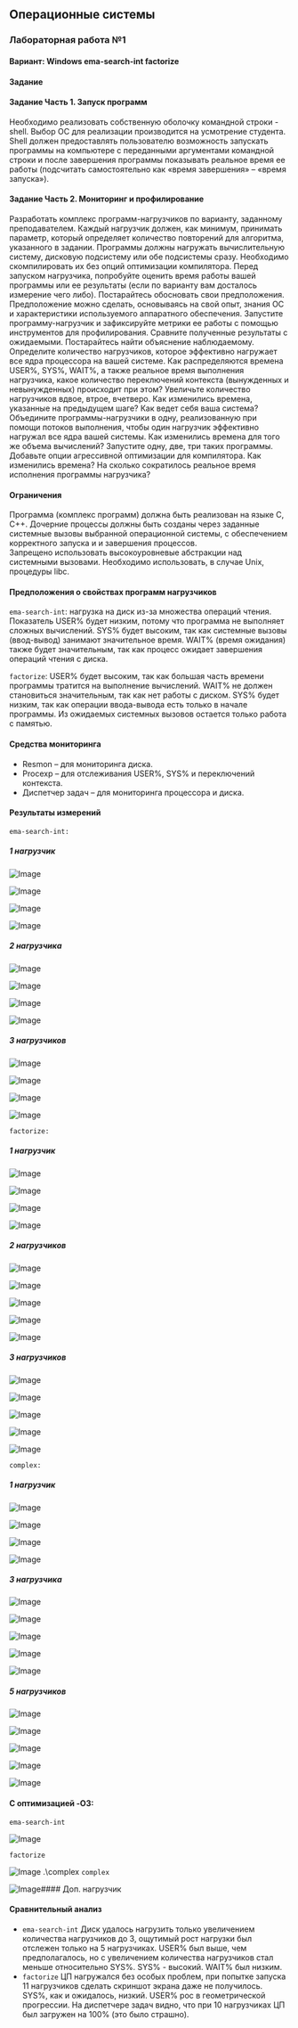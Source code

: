 ## Операционные системы 
### Лабораторная работа №1
#### Вариант: Windows ema-search-int factorize </br>
#### Задание </br>
#### Задание Часть 1. Запуск программ </br>

Необходимо реализовать собственную оболочку командной строки - shell. Выбор ОС для реализации производится на усмотрение студента. Shell должен предоставлять пользователю возможность запускать программы на компьютере с 
переданными аргументами командной строки и после завершения программы показывать реальное время ее работы (подсчитать самостоятельно как «время завершения» – «время запуска»). </br>

#### Задание Часть 2. Мониторинг и профилирование </br>

Разработать комплекс программ-нагрузчиков по варианту, заданному преподавателем. Каждый нагрузчик должен, как минимум, принимать параметр, который определяет количество повторений для алгоритма, указанного в задании. 
Программы должны нагружать вычислительную систему, дисковую подсистему или обе подсистемы сразу. Необходимо скомпилировать их без опций оптимизации компилятора.
Перед запуском нагрузчика, попробуйте оценить время работы вашей программы или ее результаты (если по варианту вам досталось измерение чего либо).
Постарайтесь обосновать свои предположения. Предположение можно сделать, основываясь на свой опыт, знания ОС и характеристики используемого аппаратного обеспечения.
Запустите программу-нагрузчик и зафиксируйте метрики ее работы с помощью инструментов для профилирования. Сравните полученные результаты с ожидаемыми. Постарайтесь найти объяснение наблюдаемому.
Определите количество нагрузчиков, которое эффективно нагружает все ядра процессора на вашей системе. Как распределяются времена  USER%, SYS%, WAIT%, а 
также реальное время выполнения нагрузчика, какое количество переключений контекста (вынужденных и невынужденных) происходит при этом?
Увеличьте количество нагрузчиков вдвое, втрое, вчетверо. Как изменились времена, указанные на предыдущем шаге? Как ведет себя ваша система?
Объедините программы-нагрузчики в одну, реализованную при помощи потоков выполнения, чтобы один нагрузчик эффективно нагружал все ядра вашей системы. 
Как изменились времена для того же объема вычислений? Запустите одну, две, три таких программы.
Добавьте опции агрессивной оптимизации для компилятора. Как изменились времена? На сколько сократилось реальное время исполнения программы нагрузчика? </br>

#### Ограничения

Программа (комплекс программ) должна быть реализован на языке C, C++.
Дочерние процессы должны быть созданы через заданные системные вызовы выбранной операционной системы, с обеспечением корректного запуска и и завершения процессов.  
Запрещено использовать высокоуровневые абстракции над системными вызовами. Необходимо использовать, в случае Unix, процедуры libc. </br>

#### Предположения о свойствах программ нагрузчиков
`ema-search-int`: нагрузка на диск из-за множества операций чтения. Показатель USER% будет низким, потому что программа не выполняет сложных вычислений. 
SYS% будет высоким, так как системные вызовы (ввод-вывод) занимают значительное время. WAIT% (время ожидания) также будет значительным, так как процесс ожидает завершения операций чтения с диска. </br>

`factorize`: USER% будет высоким, так как большая часть времени программы тратится на выполнение вычислений. WAIT% не должен становиться значительным, так как нет работы с диском. SYS% будет низким, так как операции ввода-вывода есть только в начале программы. Из ожидаемых системных вызовов остается только работа с памятью. </br>

#### Средства мониторинга
- Resmon – для мониторинга диска.
- Procexp – для отслеживания USER%, SYS% и переключений контекста.
- Диспетчер задач – для мониторинга процессора и диска.

#### Результаты измерений
`ema-search-int:` 
##### 1 нагрузчик
![Image](https://github.com/user-attachments/assets/dc931c83-f3f9-44ee-a898-ecfecaf20a17)

![Image](https://github.com/user-attachments/assets/3a60655f-19cf-4cf2-9c6a-55fe0c878a79)

![Image](https://github.com/user-attachments/assets/21b3157c-03a6-46dc-8787-5aa1d0f37f8d)

![Image](https://github.com/user-attachments/assets/24630c82-f760-42c3-8423-44959ea381d3)

##### 2 нагрузчика

![Image](https://github.com/user-attachments/assets/6d800b3b-5b2c-49e8-8ff0-4fdec08d31f0)

![Image](https://github.com/user-attachments/assets/cfc9bcac-c5bf-4adb-947e-f8c6c87020d9)

![Image](https://github.com/user-attachments/assets/8a959c13-1e00-4378-87e6-86f9cec13be0)

![Image](https://github.com/user-attachments/assets/c4ccbc01-b2ff-45c7-a66e-cb992e3c2dd4)

##### 3 нагрузчиков

![Image](https://github.com/user-attachments/assets/ad78c75a-1b5b-4a52-89e2-c38bdbda53fa)

![Image](https://github.com/user-attachments/assets/2fa2bdab-ad0d-4e2c-bb40-81671d9b6319)

![Image](https://github.com/user-attachments/assets/50b69374-b512-4249-a311-e3cdee7eaff9)

![Image](https://github.com/user-attachments/assets/88e04f65-3256-4a27-9207-5ac640459668)

`factorize:`
##### 1 нагрузчик
![Image](https://github.com/user-attachments/assets/de2ba8e3-d4ef-4a72-a9e2-d778e241d6d6)


![Image](https://github.com/user-attachments/assets/847eac77-a861-45db-98ef-8d62a30eafad)

![Image](https://github.com/user-attachments/assets/ed2465a4-451e-4b83-9d1c-dd14950ed39d)

![Image](https://github.com/user-attachments/assets/3c3bd801-6fc1-4cc0-ac78-8f9e7366cc4e)
##### 2 нагрузчиков
![Image](https://github.com/user-attachments/assets/e176213a-9dfb-479a-a6c9-ac40ced0f79d)

![Image](https://github.com/user-attachments/assets/be8ac0a9-fe23-4803-83a1-088529f5abe5)

![Image](https://github.com/user-attachments/assets/3253ba47-ac38-4247-83d0-1a16fefe4aa4)

![Image](https://github.com/user-attachments/assets/dfaf163d-0f47-4757-b595-b530bfdd6931)

![Image](https://github.com/user-attachments/assets/198f8e1b-9db7-4de4-908f-2c05a4be234b)
##### 3 нагрузчиков
![Image](https://github.com/user-attachments/assets/850e70d1-ad35-4a2a-b708-608bdfa22af7)

![Image](https://github.com/user-attachments/assets/162a4b8a-7372-49c4-9bb7-a9b32fbbbd45)

![Image](https://github.com/user-attachments/assets/e3bdd471-9a48-4b44-b8ce-7f4e8e046420)

![Image](https://github.com/user-attachments/assets/b78cb57a-3198-4b1a-9757-45872e948913)

![Image](https://github.com/user-attachments/assets/b8f22ffb-32a4-4914-9393-907dae614a1a)

`complex:`
##### 1 нагрузчик
![Image](https://github.com/user-attachments/assets/cd4b5f1a-d079-440a-af87-1eb3851a23f0)

![Image](https://github.com/user-attachments/assets/c26f3dd8-bff1-4513-828f-8b1669fa2dbe)

![Image](https://github.com/user-attachments/assets/cb25fe61-3cc3-451d-a226-388fedd202c9)

![Image](https://github.com/user-attachments/assets/ac6a4c29-643c-4379-94ce-8d9bbc53644b)
##### 3 нагрузчика
![Image](https://github.com/user-attachments/assets/0b43afce-25fc-47bf-89a3-d07fe760172a)

![Image](https://github.com/user-attachments/assets/afdd2d42-8a73-4e62-82b3-39385732c7e6)

![Image](https://github.com/user-attachments/assets/09f94a1c-68ea-43d6-b0ff-8e597b238cfb)

![Image](https://github.com/user-attachments/assets/540f7883-5c1b-4503-a69a-82fb236e1716)

![Image](https://github.com/user-attachments/assets/63585379-1bee-493b-b829-ef4e6ddc9333)
##### 5 нагрузчиков
![Image](https://github.com/user-attachments/assets/d7a59d81-9e9e-4ad9-9706-717ebfa402dd)

![Image](https://github.com/user-attachments/assets/16f6cf70-2a29-465a-a040-7f69af47de80)

![Image](https://github.com/user-attachments/assets/8b994b55-d455-445c-83a9-9d9d8aed30ff)

![Image](https://github.com/user-attachments/assets/eca0918e-ae4c-436e-920c-81c46425a94c)

![Image](https://github.com/user-attachments/assets/91244f10-da11-4e57-952e-14e94d3daade)

#### С оптимизацией -O3:
`ema-search-int`

![Image](https://github.com/user-attachments/assets/7b792c30-0e69-44c0-b590-3dfd9a58c651)

`factorize`

![Image](https://github.com/user-attachments/assets/f10c7e87-3412-41a6-b421-ac117c131af8)
.\complex
`complex`

![Image](https://github.com/user-attachments/assets/bae61760-c1f1-4b5b-90a5-1b12e90f4298)#### Доп. нагрузчик

#### Сравнительный анализ
- `ema-search-int` Диск удалось нагрузить только увеличением количества нагрузчиков до 3, ощутимый рост нагрузки был отслежен только на 5 нагрузчиках. USER% был выше, чем предполагалось, но с увеличением количества нагрузчиков стал меньше относительно SYS%. SYS% - высокий. WAIT% был низким. 
- `factorize` ЦП нагружался без особых проблем, при попытке запуска 11 нагрузчиков сделать скриншот экрана даже не получилось. SYS%, как и ожидалось, низкий. USER% рос в геометрической прогрессии. На диспетчере задач видно, что при 10 нагрузчиках ЦП был загружен на 100% (это было страшно).
